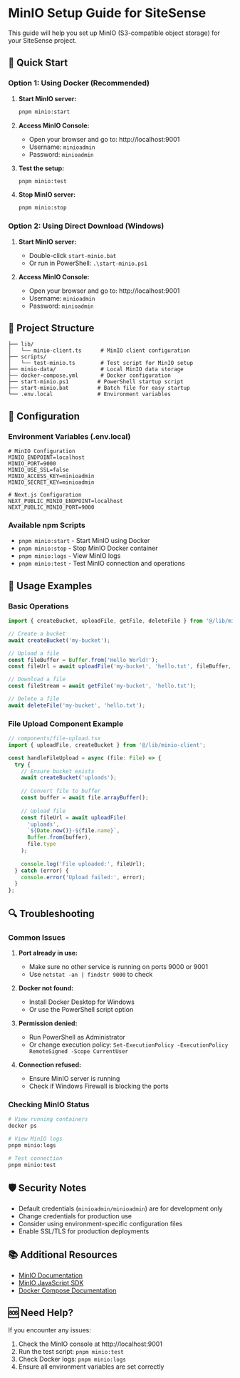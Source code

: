 # MinIO Setup Guide for SiteSense

This guide will help you set up MinIO (S3-compatible object storage) for your SiteSense project.

## 🚀 Quick Start

### Option 1: Using Docker (Recommended)

1. **Start MinIO server:**
   ```bash
   pnpm minio:start
   ```

2. **Access MinIO Console:**
   - Open your browser and go to: http://localhost:9001
   - Username: `minioadmin`
   - Password: `minioadmin`

3. **Test the setup:**
   ```bash
   pnpm minio:test
   ```

4. **Stop MinIO server:**
   ```bash
   pnpm minio:stop
   ```

### Option 2: Using Direct Download (Windows)

1. **Start MinIO server:**
   - Double-click `start-minio.bat`
   - Or run in PowerShell: `.\start-minio.ps1`

2. **Access MinIO Console:**
   - Open your browser and go to: http://localhost:9001
   - Username: `minioadmin`
   - Password: `minioadmin`

## 📁 Project Structure

```
├── lib/
│   └── minio-client.ts      # MinIO client configuration
├── scripts/
│   └── test-minio.ts        # Test script for MinIO setup
├── minio-data/              # Local MinIO data storage
├── docker-compose.yml       # Docker configuration
├── start-minio.ps1         # PowerShell startup script
├── start-minio.bat         # Batch file for easy startup
└── .env.local              # Environment variables
```

## 🔧 Configuration

### Environment Variables (.env.local)

```env
# MinIO Configuration
MINIO_ENDPOINT=localhost
MINIO_PORT=9000
MINIO_USE_SSL=false
MINIO_ACCESS_KEY=minioadmin
MINIO_SECRET_KEY=minioadmin

# Next.js Configuration
NEXT_PUBLIC_MINIO_ENDPOINT=localhost
NEXT_PUBLIC_MINIO_PORT=9000
```

### Available npm Scripts

- `pnpm minio:start` - Start MinIO using Docker
- `pnpm minio:stop` - Stop MinIO Docker container
- `pnpm minio:logs` - View MinIO logs
- `pnpm minio:test` - Test MinIO connection and operations

## 📝 Usage Examples

### Basic Operations

```typescript
import { createBucket, uploadFile, getFile, deleteFile } from '@/lib/minio-client';

// Create a bucket
await createBucket('my-bucket');

// Upload a file
const fileBuffer = Buffer.from('Hello World!');
const fileUrl = await uploadFile('my-bucket', 'hello.txt', fileBuffer, 'text/plain');

// Download a file
const fileStream = await getFile('my-bucket', 'hello.txt');

// Delete a file
await deleteFile('my-bucket', 'hello.txt');
```

### File Upload Component Example

```typescript
// components/file-upload.tsx
import { uploadFile, createBucket } from '@/lib/minio-client';

const handleFileUpload = async (file: File) => {
  try {
    // Ensure bucket exists
    await createBucket('uploads');
    
    // Convert file to buffer
    const buffer = await file.arrayBuffer();
    
    // Upload file
    const fileUrl = await uploadFile(
      'uploads',
      `${Date.now()}-${file.name}`,
      Buffer.from(buffer),
      file.type
    );
    
    console.log('File uploaded:', fileUrl);
  } catch (error) {
    console.error('Upload failed:', error);
  }
};
```

## 🔍 Troubleshooting

### Common Issues

1. **Port already in use:**
   - Make sure no other service is running on ports 9000 or 9001
   - Use `netstat -an | findstr 9000` to check

2. **Docker not found:**
   - Install Docker Desktop for Windows
   - Or use the PowerShell script option

3. **Permission denied:**
   - Run PowerShell as Administrator
   - Or change execution policy: `Set-ExecutionPolicy -ExecutionPolicy RemoteSigned -Scope CurrentUser`

4. **Connection refused:**
   - Ensure MinIO server is running
   - Check if Windows Firewall is blocking the ports

### Checking MinIO Status

```bash
# View running containers
docker ps

# View MinIO logs
pnpm minio:logs

# Test connection
pnpm minio:test
```

## 🛡️ Security Notes

- Default credentials (`minioadmin/minioadmin`) are for development only
- Change credentials for production use
- Consider using environment-specific configuration files
- Enable SSL/TLS for production deployments

## 📚 Additional Resources

- [MinIO Documentation](https://docs.min.io/)
- [MinIO JavaScript SDK](https://docs.min.io/docs/javascript-client-quickstart-guide.html)
- [Docker Compose Documentation](https://docs.docker.com/compose/)

## 🆘 Need Help?

If you encounter any issues:

1. Check the MinIO console at http://localhost:9001
2. Run the test script: `pnpm minio:test`
3. Check Docker logs: `pnpm minio:logs`
4. Ensure all environment variables are set correctly
